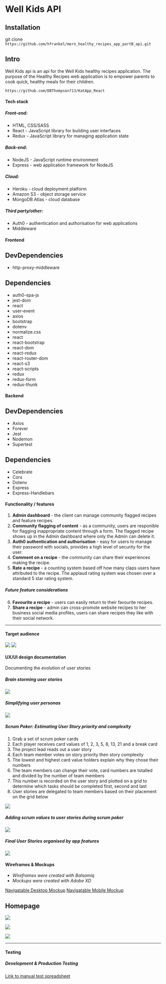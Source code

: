 # Well Kids API #

## Installation ##

git clone `https://github.com/hfrankel/mern_healthy_recipes_app_partB_api.git`

## Intro ##

Well Kids api is an api for the Well Kids healthy recipes application. The purpose of the Healthy Recipes web application is to empower parents to cook quick, healthy meals for their children.

`https://github.com/DBThompson713/KatApp_React`

#### Tech stack

##### Front-end:
- HTML, CSS/SASS
- React - JavaScript library for building user interfaces
- Redux - JavaScript library for managing application state

##### Back-end:
- NodeJS - JavaScript runtime environment
- Express - web application framework for NodeJS

##### Cloud:
- Heroku - cloud deployment platform
- Amazon S3 - object storage service
- MongoDB Atlas - cloud database

##### Third party/other:
- Auth0 - authentication and authorisation for web applications
- Middleware

#### Frontend

## DevDependencies ##

* http-proxy-middleware

## Dependencies ##

* auth0-spa-js
* jest-dom
* react
* user-event
* axios
* bootstrap
* dotenv
* normalize.css
* react
* react-bootstrap
* react-dom
* react-redux
* react-router-dom
* react-s3
* react-scripts
* redux
* redux-form
* redux-thunk

#### Backend

## DevDependencies ##

* Axios
* Forever
* Jest
* Nodemon
* Supertest

## Dependencies ##

* Celebrate
* Cors
* Dotenv
* Express
* Express-Handlebars

#### Functionality / features
1. **Admin dashboard** - the client can manage community flagged recipes and feature recipes.
2. **Community flagging of content** - as a community, users are responible for flagging inappropriate content through a form. The flagged recipe shows up in the Admin dashboard where only the Admin can delete it.
3. **Auth0 authentication and authorisation** - easy for users to manage their password with socials, provides a high level of security for the user.
4. **Comment on a recipe** - the community can share their experiences making the recipe.
5. **Rate a recipe** - a counting system based off how many claps users have attributed to the recipe. The applaud rating system was chosen over a standard 5 star rating system.

##### Future feature considerations
6. **Favourite a recipe** - users can easily return to their favourite recipes.
7. **Share a recipe** - admin can cross-promote website recipes to her business social media profiles, users can share recipes they like with their social network.

------

#### Target audience
![](./docs/user_persona_user.png)
![](./docs/user_persona_admin.png)

#### UX/UI design documentation

Documenting the evolution of user stories

##### Brain storming user stories
![](./docs/user_story_evolution_1.png)

##### Simplifying user personas
![](./docs/user_stories_simplifying_personas.png)

##### Scrum Poker: Estimating User Story priority and complexity

1. Grab a set of scrum poker cards
2. Each player receives card values of 1, 2, 3, 5, 8, 13, 21 and a break card
3. The project lead reads out a user story
4. Each team member votes on story priority then story complexity
5. The lowest and highest card value holders explain why they chose their numbers
6. The team members can change their vote, card numbers are totalled and divided by the number of team members
7. This number is recorded on the user story and plotted on a grid to determine which tasks should be completed first, second and last
8. User stories are delegated to team members based on their placement on the grid below

![](./docs/scrum_planning.png)

##### Adding scrum values to user stories during scrum poker
![](./docs/user_stories_scrum_example.png)

##### Final User Stories organised by app features
![](./docs/user_stories_kanban_final.png)

#### Wireframes & Mockups

- *Wireframes were created with Balsamiq*
- *Mockups were created with Adobe XD*

[Navigatable Desktop Mockup](https://xd.adobe.com/view/caa39ebc-0746-4846-530d-b68a07023d3e-bc92/?fullscreen&hints=off)
[Navigatable Mobile Mockup](https://xd.adobe.com/view/f49a4364-4b14-4a2a-58aa-d1160b0f5e65-82ab/?fullscreen&hints=off)

## Homepage
![](./docs/wireframes_homepage_mobile_and_desktop.jpg)

![](./docs/mockup_homepage_mobile.jpg)

![](./docs/mockup_homepage_desktop.jpg)

------

#### Testing

##### Development & Production Testing

[Link to manual test spreadsheet](https://docs.google.com/spreadsheets/d/1LBLUaXR191t0HC_BJbGhc7i397YmtS1Q_rQPLP_ObNs/edit?usp=sharing)